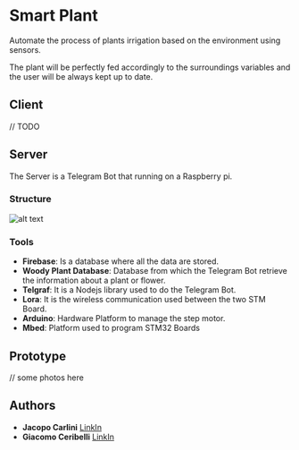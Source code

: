 # Smart Plant
Automate the process of plants irrigation based on the environment using sensors.

The plant will be perfectly fed accordingly to the surroundings variables and the user will be always kept up to date.

## Client
// TODO


## Server
The Server is a Telegram Bot that running on a Raspberry pi.

### Structure
![alt text](https://github.com/pervasivesystems/smart-plant/structure.jpg)

### Tools
* **Firebase**: Is a database where all the data are stored.
* **Woody Plant Database**: Database from which the Telegram Bot retrieve the information about a plant or flower.
* **Telgraf**: It is a Nodejs library used to do the Telegram Bot.
* **Lora**: It is the wireless communication used between the two STM Board.
* **Arduino**: Hardware Platform to manage the step motor.  
* **Mbed**: Platform used to program STM32 Boards


## Prototype
// some photos here

## Authors
* **Jacopo Carlini**  [LinkIn](https://www.linkedin.com/in/jacopo-carlini/)
* **Giacomo Ceribelli**  [LinkIn](https://www.linkedin.com/in/giacomo-ceribelli/)
